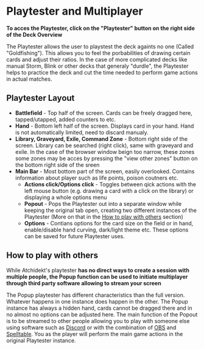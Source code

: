 # Playtester and Multiplayer

**To acces the Playtester, click on the "Playtester" button on the right side of the Deck Overview**

The Playtester allows the user to playstest the deck againts no one (Called "Goldfishing"). This allows you to feel the porbabilities of drawing certain cards and adjust their ratios.
In the case of more complicated decks like manual Storm, Blink or other decks that generaly "durdle", the Playtester helps to practice the deck and cut the time needed to perform game actions in actual matches.

## Playtester Layout
- **Battlefield** - Top half of the screen. Cards can be freely dragged here, tapped/utapped, added counters to etc.
- **Hand** - Bottom left half of the screen. Displays card in your hand. Hand is not automatically limited, need to discard manualy.
- **Library, Graveyard, Exile, Command Zone** - Bottom right side of the screen. Library can be searched (right click), same with graveyard and exile. In the case of the browser window beign too narrow, these zones some zones may be acces by pressing the "view other zones" button on the bottom right side of the sreen
- **Main Bar** - Most bottom part of the screen, easily overlooked. Contains information about player such as life points, poison coutners etc.
    - **Actions click/Options click** - Toggles between qick actions with the left mouse button (e.g. drawing a card with a click on the library) or displaying a whole options menu
    - **Popout** - Pops the Playtester out into a separate window while keeping the original tab open, creating two different instances of the Playtester (More on that in the [How to play with others](#how-to-play-with-others) section)
    - **Options** - Contians options for the card size on the field or in hand, enable/disable hand curving, dark/light theme etc. These options can be saved for future Playtester uses.
 
## How to play with others

While Atchidekt's playtester **has no direct ways to create a session with multiple people, the Popup function can be used to initiate multiplayer through third party software allowing to stream your screen**

The Popup playtester has different characteristics than the full version. Whatever happens in one instance does happen in the other. The Popup instance has always a hidden hand, cards cannot be dragged there and in no almost no options can be adjusted here.
The main function of the Popout is to be streamed to other people allowing you to play with someone else using software such as [Discord](https://discord.com/) or with the combination of [OBS](https://obsproject.com/) and [Spelltable](https://spelltable.wizards.com/).
You as the player will perform the main game actions in the original Playtester instance.
